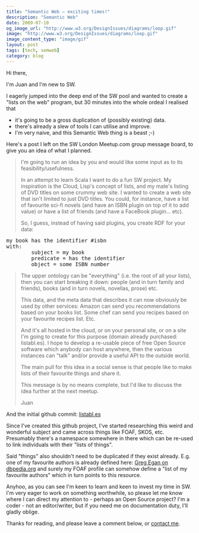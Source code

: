 ```yaml
---
title: "Semantic Web — exciting times!"
description: "Semantic Web"
date: 2009-07-10
og_image_url: "http://www.w3.org/DesignIssues/diagrams/loop.gif"
image: "http://www.w3.org/DesignIssues/diagrams/loop.gif"
image_content_type: "image/gif"
layout: post
tags: [tech, semweb]
category: blog
---
```


Hi there,

I'm Juan and I'm new to SW.

I eagerly jumped into the deep end of the SW pool and wanted to create a "lists on the web" program, but 30 minutes into the whole ordeal I realised that

* it's going to be a gross duplication of (possibly existing) data.
* there's already a slew of tools I can utilise and improve.
* I'm very naive, and this Semantic Web thing is a beast ;-)

Here's a post I left on the SW London Meetup.com group message board, to give you an idea of what I planned.

> I'm going to run an idea by you and would like some input as to its feasibility/usefulness.
> 
> In an attempt to learn Scala I want to do a fun SW project. My inspiration is the Cloud, Lisp's concept of lists, and my mate's listing of DVD titles on some crummy web site. I wanted to create a web site that isn't limited to just DVD titles. You could, for instance, have a list of favourite sci-fi novels (and have an ISBN plugin on top of it to add value) or have a list of friends (and have a FaceBook plugin... etc).
> 
> So, I guess, instead of having said plugins, you create RDF for your data:
> 
<pre>
my book has the identifier #isbn
with:
        subject = my book
        predicate = has the identifier
        object = some ISBN number
</pre>
> 
> The upper ontology can be "everything" (i.e. the root of all your lists), then you can start breaking it down: people (and in turn family and friends), books (and in turn novels, novellas, prose) etc.
> 
> This data, and the meta data that describes it can now obviously be used by other services: Amazon can send you recommendations based on your books list. Some chef can send you recipes based on your favourite recipes list. Etc.
> 
> And it's all hosted in the cloud, or on your personal site, or on a site I'm going to create for this purpose (domain already purchased: listabl.es). I hope to develop a re-usable piece of free Open Source software which anybody can host anywhere, then the various instances can "talk" and/or provide a useful API to the outside world.
> 
> The main pull for this idea in a social sense is that people like to make lists of their favourite things and share it.
> 
> This message is by no means complete, but I'd like to discuss the idea further at the next meetup.
> 
> Juan

And the initial github commit: [listabl.es](http://listabl.es) 

Since I've created this github project, I've started researching this weird and wonderful subject and came across things like FOAF, SKOS, etc. Presumably there's a namespace somewhere in there which can be re-used to link individuals with their "lists of things".

Said "things" also shouldn't need to be duplicated if they exist already. E.g. one of my favourite authors is already defined here: [Greg Egan on dbpedia.org](http://dbpedia.org/page/Greg_Egan) and surely my FOAF profile can somehow define a "list of my favourite authors" which in turn points to this resource.

Anyhoo, as you can see I'm keen to learn and keen to invest my time in SW. I'm very eager to work on something worthwhile, so please let me know where I can direct my attention to - perhaps an Open Source project? I'm a coder - not an editor/writer, but if you need me on documentation duty, I'll gladly oblige.

Thanks for reading, and please leave a comment below, or [contact me](mailto:%6F%70%79%61%74%65%40%67%6D%61%69%6C%2E%63%6F%6D).
